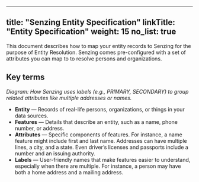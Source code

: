 ---

## title: "Senzing Entity Specification" linkTitle: "Entity Specification" weight: 15 no\_list: true

This document describes how to map your entity records to Senzing for the purpose of Entity Resolution. Senzing comes pre-configured with a set of attributes you can map to to resolve persons and organizations.

## Key terms



*Diagram: How Senzing uses labels (e.g., PRIMARY, SECONDARY) to group related attributes like multiple addresses or names.*

- **Entity** — Records of real-life persons, organizations, or things in your data sources.
- **Features** — Details that describe an entity, such as a name, phone number, or address.
- **Attributes** — Specific components of features. For instance, a name feature might include first and last name. Addresses can have multiple lines, a city, and a state. Even driver’s licenses and passports include a number and an issuing authority.
- **Labels** — User-friendly names that make features easier to understand, especially when there are multiple. For instance, a person may have both a home address and a mailing address.  

